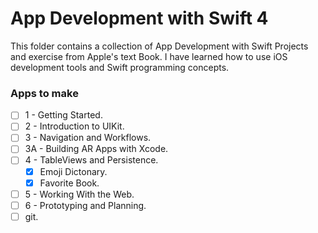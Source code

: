 # App Development with Swift 4

This folder contains a collection of App Development with Swift Projects and exercise from Apple's text Book. I have learned how to use iOS development tools and Swift programming concepts. 


### Apps to make
- [ ] 1 - Getting Started.
- [ ] 2 - Introduction to UIKit.
- [ ] 3 - Navigation and Workflows.
- [ ] 3A - Building AR Apps with Xcode.
- [ ] 4 - TableViews and Persistence.
  - [x] Emoji Dictonary.
  - [x] Favorite Book.
- [ ] 5 - Working With the Web.
- [ ] 6 - Prototyping and Planning.
- [ ] git.

